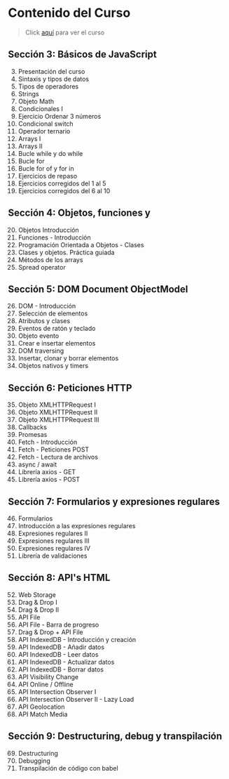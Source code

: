 # Contenido del Curso

> Click [aquí](https://www.udemy.com/course/curso-de-javascript-2020/) para ver el curso

## Sección 3: Básicos de JavaScript
3. Presentación del curso
4. Sintaxis y tipos de datos
5. Tipos de operadores
6. Strings
7. Objeto Math
8. Condicionales I
9. Ejercicio Ordenar 3 números
10. Condicional switch
11. Operador ternario
12. Arrays I
13. Arrays II
14. Bucle while y do while
15. Bucle for
16. Bucle for of y for in
17. Ejercicios de repaso
18. Ejercicios corregidos del 1 al 5
19. Ejercicios corregidos del 6 al 10

## Sección 4: Objetos, funciones y
20. Objetos Introducción
21. Funciones - Introducción
22. Programación Orientada a Objetos - Clases
23. Clases y objetos. Práctica guiada
24. Métodos de los arrays
25. Spread operator

## Sección 5: DOM Document ObjectModel
26. DOM - Introducción
27. Selección de elementos
28. Atributos y clases
29. Eventos de ratón y teclado
30. Objeto evento
31. Crear e insertar elementos
32. DOM traversing
33. Insertar, clonar y borrar elementos
34. Objetos nativos y timers

## Sección 6: Peticiones HTTP
35. Objeto XMLHTTPRequest I
36. Objeto XMLHTTPRequest II
37. Objeto XMLHTTPRequest III
38. Callbacks
39. Promesas
40. Fetch - Introducción
41. Fetch - Peticiones POST
42. Fetch - Lectura de archivos
43. async / await
44. Librería axios - GET
45. Librería axios - POST

## Sección 7: Formularios y expresiones regulares
46. Formularios
47. Introducción a las expresiones regulares
48. Expresiones regulares II
49. Expresiones regulares III
50. Expresiones regulares IV
51. Librería de validaciones

## Sección 8: API's HTML
52. Web Storage
53. Drag & Drop I
54. Drag & Drop II
55. API File
56. API File - Barra de progreso
57. Drag & Drop + API File
58. API IndexedDB - Introducción y creación
59. API IndexedDB - Añadir datos
60. API IndexedDB - Leer datos
61. API IndexedDB - Actualizar datos
62. API IndexedDB - Borrar datos
63. API Visibility Change
64. API Online / Offline
65. API Intersection Observer I
66. API Intersection Observer II - Lazy Load
67. API Geolocation
68. API Match Media

## Sección 9: Destructuring, debug y transpilación
69. Destructuring
70. Debugging
71. Transpilación de código con babel
